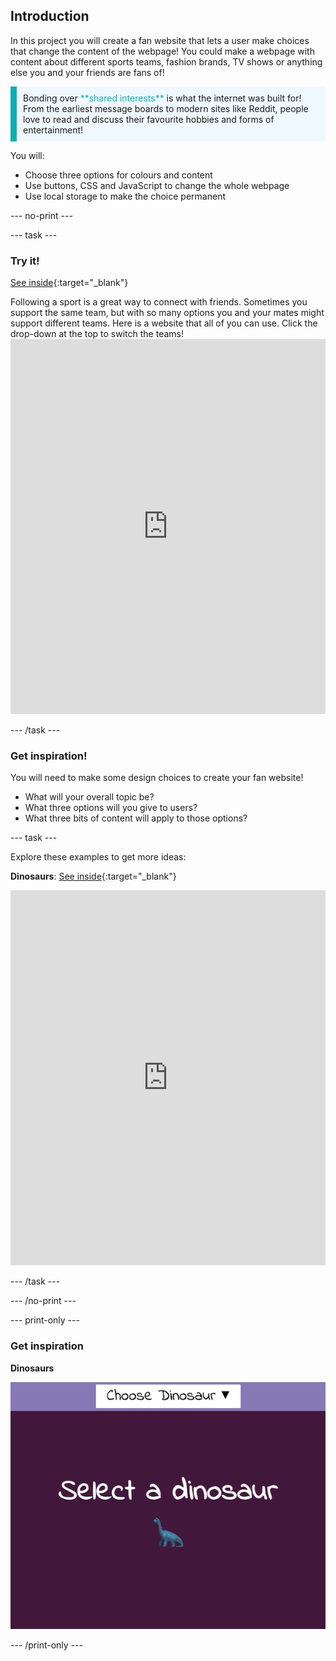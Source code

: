 ## Introduction

In this project you will create a fan website that lets a user make choices that change the content of the webpage! You could make a webpage with content about different sports teams, fashion brands, TV shows or anything else you and your friends are fans of! 

<p style="border-left: solid; border-width:10px; border-color: #0faeb0; background-color: aliceblue; padding: 10px;">
Bonding over <span style="color: #0faeb0">**shared interests**</span> is what the internet was built for! From the earliest message boards to modern sites like Reddit, people love to read and discuss their favourite hobbies and forms of entertainment!
</p>

You will:
+ Choose three options for colours and content
+ Use buttons, CSS and JavaScript to change the whole webpage
+ Use local storage to make the choice permanent

--- no-print ---

--- task ---

### Try it!

[See inside](https://editor.raspberrypi.org/en/projects/pick-your-favourite-football){:target="_blank"}

<div style="display: flex; flex-wrap: wrap">
<div style="flex-basis: 175px; flex-grow: 1">  
Following a sport is a great way to connect with friends. Sometimes you support the same team, but with so many options you and your mates might support different teams. Here is a website that all of you can use. Click the drop-down at the top to switch the teams!

<iframe src="https://editor.raspberrypi.org/en/embed/viewer/pick-your-favourite-football" width="100%" height="600" frameborder="0" marginwidth="0" marginheight="0" allowfullscreen> 
</iframe>

</div>  
</div>

--- /task ---

### Get inspiration!

You will need to make some design choices to create your fan website!

+ What will your overall topic be?
+ What three options will you give to users?
+ What three bits of content will apply to those options?

--- task ---

Explore these examples to get more ideas:

**Dinosaurs**: [See inside](https://editor.raspberrypi.org/en/projects/pick-your-favourite-dinosaur){:target="_blank"}
<div>
<iframe src="https://editor.raspberrypi.org/en/embed/viewer/pick-your-favourite-dinosaur" width="100%" height="600" frameborder="0" marginwidth="0" marginheight="0" allowfullscreen> </iframe>
</div>


--- /task ---

--- /no-print ---

--- print-only ---

### Get inspiration 

**Dinosaurs**

![](images/dinosaurs.png)

--- /print-only ---